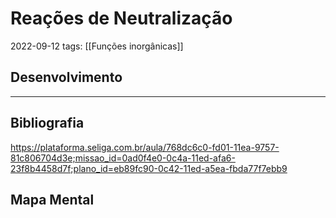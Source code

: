 # Reações de Neutralização
2022-09-12
tags: [[Funções inorgânicas]]



## Desenvolvimento



-----------------------------------------------
## Bibliografia
https://plataforma.seliga.com.br/aula/768dc6c0-fd01-11ea-9757-81c806704d3e;missao_id=0ad0f4e0-0c4a-11ed-afa6-23f8b4458d7f;plano_id=eb89fc90-0c42-11ed-a5ea-fbda77f7ebb9

## Mapa Mental